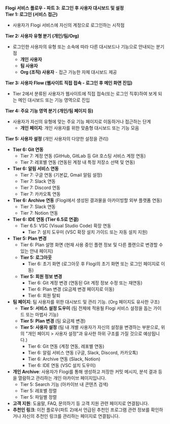 **Flogi 서비스 플로우 \- 파트 3: 로그인 후 사용자 대시보드 및 설정**  
**Tier 1: 로그인 (서비스 접근)**

* 사용자가 Flogi 서비스에 자신의 계정으로 로그인하는 시작점

**Tier 2: 사용자 유형 분기 (개인/팀/Org)**

* 로그인한 사용자의 유형 또는 소속에 따라 다른 대시보드나 기능으로 안내되는 분기점  
  * **개인 사용자**  
  * **팀 사용자**  
  * **Org (조직) 사용자** \- 접근 가능한 자체 대시보드 제공

**Tier 3: 사용자 Flow (웹사이트 직접 접속 \- 로그인 후 메인 화면 진입)**

* Tier 2에서 분류된 사용자가 웹사이트에 직접 접속(또는 로그인 직후)하여 보게 되는 메인 대시보드 또는 기능 영역으로 진입

**Tier 4: 주요 기능 영역 분기 (개인/팀 페이지 등)**

* 사용자가 자신의 유형에 맞는 주요 기능 페이지로 이동하거나 접근하는 단계  
  * **개인 페이지**: 개인 사용자를 위한 맞춤형 대시보드 또는 기능 모음

**Tier 5: 사용자 설정** (개인 사용자의 다양한 설정을 관리)

* **Tier 6: Git 연동**  
  * Tier 7: 계정 연동 (GitHub, GitLab 등 Git 호스팅 서비스 계정 연동)  
  * Tier 7: 레포별 연동 (연동된 계정 내 특정 저장소 선택 및 연동)  
* **Tier 6: 알림 서비스 연동**  
  * Tier 7: 구글 연동 (기본값, Gmail 알림 설정)  
  * Tier 7: Slack 연동  
  * Tier 7: Discord 연동  
  * Tier 7: 카카오톡 연동  
* **Tier 6: Archive 연동** (Flogi에서 생성된 결과물을 아카이빙할 외부 플랫폼 연동)  
  * Tier 7: Slack 연동  
  * Tier 7: Notion 연동  
* **Tier 6: IDE 연동 (Tier 6.5로 연결)**  
  * Tier 6.5: VSC (Visual Studio Code) 확장 연동  
    * Tier 7: 설치 도우미 (VSC 확장 설치 가이드 또는 자동 설치 지원)  
* **Tier 5: Plan 변경**  
  * Tier 6: Plan 설명 화면 (현재 사용 중인 플랜 정보 및 다른 플랜으로 변경할 수 있는 안내 페이지)  
  * **Tier 5: 로그아웃**  
    * Tier 6: 초기 화면 (로그아웃 후 Flogi의 초기 화면 또는 로그인 페이지로 이동)  
  * **Tier 5: 회원 정보 변경**  
    * Tier 6: Git 계정 변경 (연동된 Git 계정 정보 수정 또는 재연동)  
    * Tier 6: Plan 변경 (요금제 변경 페이지로 이동)  
    * Tier 6: 회원 탈퇴  
* **팀 페이지**: 팀 사용자를 위한 대시보드 및 관리 기능. (Org 페이지도 유사한 구조)  
  * **Tier 5: 서비스 설정 도우미** (팀 전체에 적용될 Flogi 서비스 설정을 돕는 가이드 또는 마법사 기능)  
  * **Tier 5: Plan 변경** (팀 요금제 변경)  
  * **Tier 5: 사용자 설정** (팀 내 개별 사용자가 자신의 설정을 변경하는 부분으로, 위의 "개인 페이지 \> 사용자 설정"과 유사한 하위 구조를 가질 것으로 예상됩니다.)  
    * Tier 6: Git 연동 (계정 연동, 레포별 연동)  
    * Tier 6: 알림 서비스 연동 (구글, Slack, Discord, 카카오톡)  
    * Tier 6: Archive 연동 (Slack, Notion)  
    * Tier 6: IDE 연동 (VSC 설치 도우미)  
* **개인 Archive**: 사용자가 Flogi를 통해 생성하고 저장한 커밋 메시지, 분석 결과 등을 열람하고 관리하는 개인 아카이브 페이지입니다.  
  * Tier 5: Search 기능 (아카이브 내 콘텐츠 검색)  
  * Tier 5: 레포별 정렬  
  * Tier 5: 파일별 정렬  
* **고객 지원**: 도움말, FAQ, 문의하기 등 고객 지원 관련 페이지로 연결됩니다.  
* **추천인 링크**: 이전 플로우(파트 2)에서 언급된 추천인 프로그램 관련 정보를 확인하거나 자신의 추천인 링크를 관리하는 페이지로 연결됩니다.


